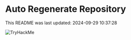 # Auto Regenerate Repository

This README was last updated: 2024-09-29 10:37:28

 ![TryHackMe](https://tryhackme.com/badge/533634)